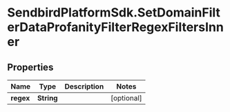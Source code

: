 # SendbirdPlatformSdk.SetDomainFilterDataProfanityFilterRegexFiltersInner

## Properties

Name | Type | Description | Notes
------------ | ------------- | ------------- | -------------
**regex** | **String** |  | [optional] 


